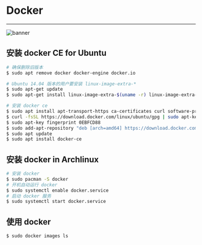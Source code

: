 # Docker



---

![banner](../assets/images/9.1/banner.jpg)

## 安装 docker CE for Ubuntu

```bash
# 确保删除旧版本
$ sudo apt remove docker docker-engine docker.io

# Ubuntu 14.04 版本的用户要安装 linux-image-extra-*
$ sudo apt-get update
$ sudo apt-get install linux-image-extra-$(uname -r) linux-image-extra-virtual

# 安装 docker ce
$ sudo apt install apt-transport-https ca-certificates curl software-properties-common
$ curl -fsSL https://download.docker.com/linux/ubuntu/gpg | sudo apt-key add -
$ sudo apt-key fingerprint 0EBFCD88
$ sudo add-apt-repository "deb [arch=amd64] https://download.docker.com/linux/ubuntu $(lsb_release -cs) stable"
$ sudo apt update
$ sudo apt install docker-ce
```

## 安装 docker in Archlinux

```bash
# 安装 docker
$ sudo pacman -S docker
# 开机自动运行 docker
$ sudo systemctl enable docker.service
# 启动 docker 服务
$ sudo systemctl start docker.service
```

## 使用 docker


```bash
$ sudo docker images ls
```
